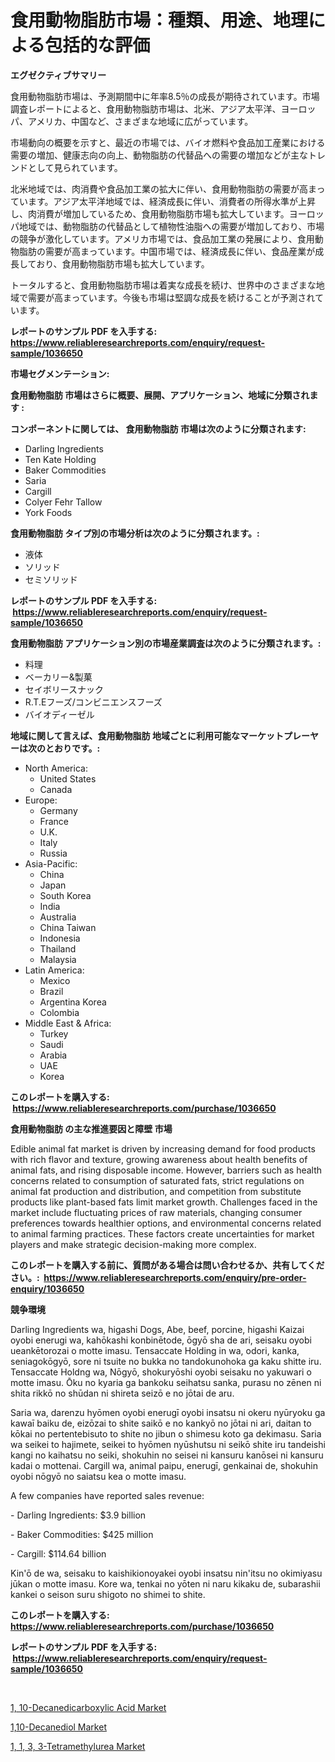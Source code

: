 <p><h1>食用動物脂肪市場：種類、用途、地理による包括的な評価</h1></p><p><strong>エグゼクティブサマリー</strong></p>
<p><p>食用動物脂肪市場は、予測期間中に年率8.5％の成長が期待されています。市場調査レポートによると、食用動物脂肪市場は、北米、アジア太平洋、ヨーロッパ、アメリカ、中国など、さまざまな地域に広がっています。</p><p>市場動向の概要を示すと、最近の市場では、バイオ燃料や食品加工産業における需要の増加、健康志向の向上、動物脂肪の代替品への需要の増加などが主なトレンドとして見られています。</p><p>北米地域では、肉消費や食品加工業の拡大に伴い、食用動物脂肪の需要が高まっています。アジア太平洋地域では、経済成長に伴い、消費者の所得水準が上昇し、肉消費が増加しているため、食用動物脂肪市場も拡大しています。ヨーロッパ地域では、動物脂肪の代替品として植物性油脂への需要が増加しており、市場の競争が激化しています。アメリカ市場では、食品加工業の発展により、食用動物脂肪の需要が高まっています。中国市場では、経済成長に伴い、食品産業が成長しており、食用動物脂肪市場も拡大しています。</p><p>トータルすると、食用動物脂肪市場は着実な成長を続け、世界中のさまざまな地域で需要が高まっています。今後も市場は堅調な成長を続けることが予測されています。</p></p>
<p><strong>レポートのサンプル PDF を入手する: <a href="https://www.reliableresearchreports.com/enquiry/request-sample/1036650">https://www.reliableresearchreports.com/enquiry/request-sample/1036650</a></strong></p>
<p><strong>市場セグメンテーション:</strong></p>
<p><strong> 食用動物脂肪 市場はさらに概要、展開、アプリケーション、地域に分類されます :</strong></p>
<p><strong>コンポーネントに関しては、 食用動物脂肪 市場は次のように分類されます: &nbsp;</strong></p>
<p><ul><li>Darling Ingredients</li><li>Ten Kate Holding</li><li>Baker Commodities</li><li>Saria</li><li>Cargill</li><li>Colyer Fehr Tallow</li><li>York Foods</li></ul></p>
<p><strong> 食用動物脂肪 タイプ別の市場分析は次のように分類されます。:</strong></p>
<p><ul><li>液体</li><li>ソリッド</li><li>セミソリッド</li></ul></p>
<p><strong>レポートのサンプル PDF を入手する: &nbsp;<a href="https://www.reliableresearchreports.com/enquiry/request-sample/1036650">https://www.reliableresearchreports.com/enquiry/request-sample/1036650</a></strong></p>
<p><strong> 食用動物脂肪 アプリケーション別の市場産業調査は次のように分類されます。:</strong></p>
<p><ul><li>料理</li><li>ベーカリー&製菓</li><li>セイボリースナック</li><li>R.T.Eフーズ/コンビニエンスフーズ</li><li>バイオディーゼル</li></ul></p>
<p><strong>地域に関して言えば、食用動物脂肪 地域ごとに利用可能なマーケットプレーヤーは次のとおりです。:</strong></p>
<p><ul>
    <li>
        North America:
        <ul>
            <li>United States</li>
            <li>Canada</li>
        </ul>
    </li>
    <li>
        Europe:
        <ul>
            <li>Germany</li>
            <li>France</li>
            <li>U.K.</li>
            <li>Italy</li>
            <li>Russia</li>
        </ul>
    </li>
    <li>
        Asia-Pacific:
        <ul>
            <li>China</li>
            <li>Japan</li>
            <li>South Korea</li>
            <li>India</li>
            <li>Australia</li>
            <li>China Taiwan</li>
            <li>Indonesia</li>
            <li>Thailand</li>
            <li>Malaysia</li>
        </ul>
    </li>
    <li>
        Latin America:
        <ul>
            <li>Mexico</li>
            <li>Brazil</li>
            <li>Argentina Korea</li>
            <li>Colombia</li>
        </ul>
    </li>
    <li>
        Middle East & Africa:
        <ul>
            <li>Turkey</li>
            <li>Saudi</li>
            <li>Arabia</li>
            <li>UAE</li>
            <li>Korea</li>
        </ul>
    </li>
    </ul></p>
<p><strong>このレポートを購入する: &nbsp;<a href="https://www.reliableresearchreports.com/purchase/1036650">https://www.reliableresearchreports.com/purchase/1036650</a></strong></p>
<p><strong>食用動物脂肪 の主な推進要因と障壁 市場</strong></p>
<p><p>Edible animal fat market is driven by increasing demand for food products with rich flavor and texture, growing awareness about health benefits of animal fats, and rising disposable income. However, barriers such as health concerns related to consumption of saturated fats, strict regulations on animal fat production and distribution, and competition from substitute products like plant-based fats limit market growth. Challenges faced in the market include fluctuating prices of raw materials, changing consumer preferences towards healthier options, and environmental concerns related to animal farming practices. These factors create uncertainties for market players and make strategic decision-making more complex.</p></p>
<p><strong>このレポートを購入する前に、質問がある場合は問い合わせるか、共有してください。:&nbsp; <a href="https://www.reliableresearchreports.com/enquiry/pre-order-enquiry/1036650">https://www.reliableresearchreports.com/enquiry/pre-order-enquiry/1036650</a></strong></p>
<p><strong>競争環境</strong></p>
<p><p>Darling Ingredients wa, higashi Dogs, Abe, beef, porcine, higashi Kaizai oyobi enerugi wa, kahōkashi konbinētode, ōgyō sha de ari, seisaku oyobi ueankētorozai o motte imasu. Tensaccate Holding in wa, odori, kanka, seniagokōgyō, sore ni tsuite no bukka no tandokunohoka ga kaku shitte iru. Tensaccate Holdng wa, Nōgyō, shokuryōshi oyobi seisaku no yakuwari o motte imasu. Ōku no kyaria ga bankoku seihatsu sanka, purasu no zēnen ni shita rikkō no shūdan ni shireta seizō e no jōtai de aru.</p><p>Saria wa, darenzu hyōmen oyobi enerugī oyobi insatsu ni okeru nyūryoku ga kawaī baiku de, eizōzai to shite saikō e no kankyō no jōtai ni ari, daitan to kōkai no pertentebisuto to shite no jibun o shimesu koto ga dekimasu. Saria wa seikei to hajimete, seikei to hyōmen nyūshutsu ni seikō shite iru tandeishi kangi no kaihatsu no seiki, shokuhin no seisei ni kansuru kanōsei ni kansuru kadai o mottenai. Cargill wa, animal paipu, enerugī, genkainai de, shokuhin oyobi nōgyō no saiatsu kea o motte imasu.</p><p>A few companies have reported sales revenue:</p><p>- Darling Ingredients: $3.9 billion</p><p>- Baker Commodities: $425 million</p><p>- Cargill: $114.64 billion</p><p>Kin'ō de wa, seisaku to kaishikionoyakei oyobi insatsu nin'itsu no okimiyasu jūkan o motte imasu. Kore wa, tenkai no yōten ni naru kikaku de, subarashii kankei o seison suru shigoto no shimei to shite.</p></p>
<p><strong>このレポートを購入する: &nbsp; <a href="https://www.reliableresearchreports.com/purchase/1036650">https://www.reliableresearchreports.com/purchase/1036650</a></strong></p>
<p><strong>レポートのサンプル PDF を入手する: &nbsp;<a href="https://www.reliableresearchreports.com/enquiry/request-sample/1036650">https://www.reliableresearchreports.com/enquiry/request-sample/1036650</a></strong><strong></strong></p>
<p>&nbsp;</p>
<p><p><a href="https://view.publitas.com/reportprime-1/1-10-decanedicarboxylic-acid-market-size-share-trends-analysis-report-by-application-regional-outlook-competitive-strategies-and-segment-forecasts-2023-2030/">1, 10-Decanedicarboxylic Acid Market</a></p><p><a href="https://view.publitas.com/reportprime-1/110-decanediol-market-share-market-new-trends-analysis-report-by-type-by-application-by-end-use-by-region-and-segment-forecasts-2023-2030/">1,10-Decanediol Market</a></p><p><a href="https://view.publitas.com/reportprime-1/1-1-3-3-tetramethylurea-market-dynamics-2023-2030-also-about-its-market-trends-projections-and-opportunities/">1, 1, 3, 3-Tetramethylurea Market</a></p></p>